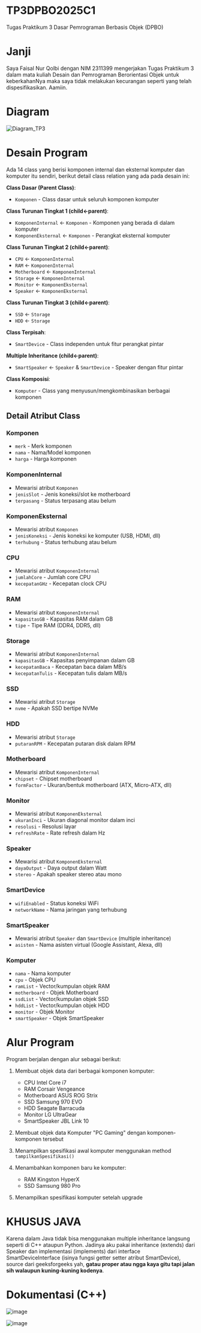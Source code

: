 # TP3DPBO2025C1
Tugas Praktikum 3 Dasar Pemrograman Berbasis Objek (DPBO)

# Janji
Saya Faisal Nur Qolbi dengan NIM 2311399 mengerjakan Tugas Praktikum 3 dalam mata kuliah Desain dan Pemrograman Berorientasi Objek untuk keberkahanNya maka saya tidak melakukan kecurangan seperti yang telah dispesifikasikan. Aamiin.

# Diagram
![Diagram_TP3](https://github.com/user-attachments/assets/ed127966-9283-4460-bbb4-1e8f7ab9e5be)

# Desain Program
Ada 14 class yang berisi komponen internal dan eksternal komputer dan komputer itu sendiri, berikut detail class relation yang ada pada desain ini:

**Class Dasar (Parent Class)**:
- `Komponen` - Class dasar untuk seluruh komponen komputer

**Class Turunan Tingkat 1 (child←parent)**:
- `KomponenInternal` ← `Komponen` - Komponen yang berada di dalam komputer
- `KomponenEksternal` ← `Komponen` - Perangkat eksternal komputer

**Class Turunan Tingkat 2 (child←parent)**:
- `CPU` ← `KomponenInternal`
- `RAM` ← `KomponenInternal`
- `Motherboard` ← `KomponenInternal`
- `Storage` ← `KomponenInternal`
- `Monitor` ← `KomponenEksternal`
- `Speaker` ← `KomponenEksternal`

**Class Turunan Tingkat 3 (child←parent)**:
- `SSD` ← `Storage`
- `HDD` ← `Storage`

**Class Terpisah**:
- `SmartDevice` - Class independen untuk fitur perangkat pintar

**Multiple Inheritance (child←parent)**:
- `SmartSpeaker` ← `Speaker` & `SmartDevice` - Speaker dengan fitur pintar

**Class Komposisi**:
- `Komputer` - Class yang menyusun/mengkombinasikan berbagai komponen

## Detail Atribut Class

### Komponen
- `merk` - Merk komponen
- `nama` - Nama/Model komponen
- `harga` - Harga komponen

### KomponenInternal
- Mewarisi atribut `Komponen`
- `jenisSlot` - Jenis koneksi/slot ke motherboard
- `terpasang` - Status terpasang atau belum

### KomponenEksternal
- Mewarisi atribut `Komponen`
- `jenisKoneksi` - Jenis koneksi ke komputer (USB, HDMI, dll)
- `terhubung` - Status terhubung atau belum

### CPU
- Mewarisi atribut `KomponenInternal`
- `jumlahCore` - Jumlah core CPU
- `kecepatanGHz` - Kecepatan clock CPU

### RAM
- Mewarisi atribut `KomponenInternal`
- `kapasitasGB` - Kapasitas RAM dalam GB
- `tipe` - Tipe RAM (DDR4, DDR5, dll)

### Storage
- Mewarisi atribut `KomponenInternal`
- `kapasitasGB` - Kapasitas penyimpanan dalam GB
- `kecepatanBaca` - Kecepatan baca dalam MB/s
- `kecepatanTulis` - Kecepatan tulis dalam MB/s

### SSD
- Mewarisi atribut `Storage`
- `nvme` - Apakah SSD bertipe NVMe

### HDD
- Mewarisi atribut `Storage`
- `putaranRPM` - Kecepatan putaran disk dalam RPM

### Motherboard
- Mewarisi atribut `KomponenInternal`
- `chipset` - Chipset motherboard
- `formFactor` - Ukuran/bentuk motherboard (ATX, Micro-ATX, dll)

### Monitor
- Mewarisi atribut `KomponenEksternal`
- `ukuranInci` - Ukuran diagonal monitor dalam inci
- `resolusi` - Resolusi layar
- `refreshRate` - Rate refresh dalam Hz

### Speaker
- Mewarisi atribut `KomponenEksternal`
- `dayaOutput` - Daya output dalam Watt
- `stereo` - Apakah speaker stereo atau mono

### SmartDevice
- `wifiEnabled` - Status koneksi WiFi
- `networkName` - Nama jaringan yang terhubung

### SmartSpeaker
- Mewarisi atribut `Speaker` dan `SmartDevice` (multiple inheritance)
- `asisten` - Nama asisten virtual (Google Assistant, Alexa, dll)

### Komputer
- `nama` - Nama komputer
- `cpu` - Objek CPU
- `ramList` - Vector/kumpulan objek RAM
- `motherboard` - Objek Motherboard
- `ssdList` - Vector/kumpulan objek SSD
- `hddList` - Vector/kumpulan objek HDD
- `monitor` - Objek Monitor
- `smartSpeaker` - Objek SmartSpeaker

# Alur Program

Program berjalan dengan alur sebagai berikut:

1. Membuat objek data dari berbagai komponen komputer:
   - CPU Intel Core i7
   - RAM Corsair Vengeance
   - Motherboard ASUS ROG Strix
   - SSD Samsung 970 EVO
   - HDD Seagate Barracuda
   - Monitor LG UltraGear
   - SmartSpeaker JBL Link 10

2. Membuat objek data Komputer "PC Gaming" dengan komponen-komponen tersebut

3. Menampilkan spesifikasi awal komputer menggunakan method `tampilkanSpesifikasi()`

4. Menambahkan komponen baru ke komputer:
   - RAM Kingston HyperX
   - SSD Samsung 980 Pro

5. Menampilkan spesifikasi komputer setelah upgrade

# KHUSUS JAVA
Karena dalam Java tidak bisa menggunakan multiple inheritance langsung seperti di C++ ataupun Python. Jadinya aku pakai inheritance (extends) dari Speaker dan implementasi (implements) dari interface SmartDeviceInterface (isinya fungsi getter setter atribut SmartDevice), source dari geeksforgeeks yah, **gatau proper atau ngga kaya gitu tapi jalan sih walaupun kuning-kuning kodenya**.

# Dokumentasi (C++)
![image](https://github.com/user-attachments/assets/795987e4-d0e9-42d0-be19-33b12aee53d1)

![image](https://github.com/user-attachments/assets/efa02902-1ed7-4504-9efb-b83cc616ac4d)

